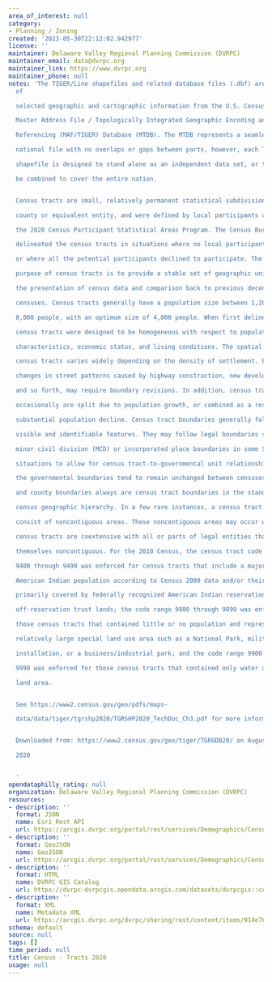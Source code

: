 ```yaml
---
area_of_interest: null
category:
- Planning / Zoning
created: '2023-05-30T22:12:02.942977'
license: ''
maintainer: Delaware Valley Regional Planning Commission (DVRPC)
maintainer_email: data@dvrpc.org
maintainer_link: https://www.dvrpc.org
maintainer_phone: null
notes: 'The TIGER/Line shapefiles and related database files (.dbf) are an extract
  of

  selected geographic and cartographic information from the U.S. Census Bureau''s

  Master Address File / Topologically Integrated Geographic Encoding and

  Referencing (MAF/TIGER) Database (MTDB). The MTDB represents a seamless

  national file with no overlaps or gaps between parts, however, each TIGER/Line

  shapefile is designed to stand alone as an independent data set, or they can

  be combined to cover the entire nation.


  Census tracts are small, relatively permanent statistical subdivisions of a

  county or equivalent entity, and were defined by local participants as part of

  the 2020 Census Participant Statistical Areas Program. The Census Bureau

  delineated the census tracts in situations where no local participant existed

  or where all the potential participants declined to participate. The primary

  purpose of census tracts is to provide a stable set of geographic units for

  the presentation of census data and comparison back to previous decennial

  censuses. Census tracts generally have a population size between 1,200 and

  8,000 people, with an optimum size of 4,000 people. When first delineated,

  census tracts were designed to be homogeneous with respect to population

  characteristics, economic status, and living conditions. The spatial size of

  census tracts varies widely depending on the density of settlement. Physical

  changes in street patterns caused by highway construction, new development,

  and so forth, may require boundary revisions. In addition, census tracts

  occasionally are split due to population growth, or combined as a result of

  substantial population decline. Census tract boundaries generally follow

  visible and identifiable features. They may follow legal boundaries such as

  minor civil division (MCD) or incorporated place boundaries in some States and

  situations to allow for census tract-to-governmental unit relationships where

  the governmental boundaries tend to remain unchanged between censuses. State

  and county boundaries always are census tract boundaries in the standard

  census geographic hierarchy. In a few rare instances, a census tract may

  consist of noncontiguous areas. These noncontiguous areas may occur where the

  census tracts are coextensive with all or parts of legal entities that are

  themselves noncontiguous. For the 2010 Census, the census tract code range of

  9400 through 9499 was enforced for census tracts that include a majority

  American Indian population according to Census 2000 data and/or their area was

  primarily covered by federally recognized American Indian reservations and/or

  off-reservation trust lands; the code range 9800 through 9899 was enforced for

  those census tracts that contained little or no population and represented a

  relatively large special land use area such as a National Park, military

  installation, or a business/industrial park; and the code range 9900 through

  9998 was enforced for those census tracts that contained only water area, no

  land area.


  See https://www2.census.gov/geo/pdfs/maps-

  data/data/tiger/tgrshp2020/TGRSHP2020_TechDoc_Ch3.pdf for more information


  Downloaded from: https://www2.census.gov/geo/tiger/TGRGDB20/ on August 13,

  2020


  '
opendataphilly_rating: null
organization: Delaware Valley Regional Planning Commission (DVRPC)
resources:
- description: ''
  format: JSON
  name: Esri Rest API
  url: https://arcgis.dvrpc.org/portal/rest/services/Demographics/Census_Tracts_2020/FeatureServer/0
- description: ''
  format: GeoJSON
  name: GeoJSON
  url: https://arcgis.dvrpc.org/portal/rest/services/Demographics/Census_Tracts_2020/FeatureServer/0/query?where=1=1&outsr=4326&outfields=*&f=geojson
- description: ''
  format: HTML
  name: DVRPC GIS Catalog
  url: https://dvrpc-dvrpcgis.opendata.arcgis.com/datasets/dvrpcgis::census-tracts-2020
- description: ''
  format: XML
  name: Metadata XML
  url: https://arcgis.dvrpc.org/dvrpc/sharing/rest/content/items/914e768905394e8189851a3ebf530cfa/info/metadata/metadata.xml?format=default
schema: default
source: null
tags: []
time_period: null
title: Census - Tracts 2020
usage: null
---
```

